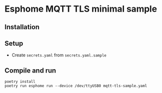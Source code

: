 Esphome MQTT TLS minimal sample
===============================

Installation
------------

## Setup

- Create `secrets.yaml` from `secrets.yaml.sample` 
  
## Compile and run
```shell
poetry install
poetry run esphome run --device /dev/ttyUSB0 mqtt-tls-sample.yaml 
```


